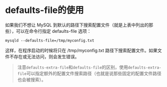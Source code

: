 # defaults-file的使用

如果我们不想让 MySQL 到默认的路径下搜索配置文件（就是上表中列出的那些），可以在命令行指定 defaults-file 选项：

```shell
mysqld --defaults-file=/tmp/myconfig.txt 
```

这样，在程序启动的时候将只在 /tmp/myconfig.txt 路径下搜索配置文件。如果文件不存在或无法访问，则会发生错误。 

> 注意`defaults-extra-file`和`defaults-file`的区别，使用`defaults-extra-file`可以指定额外的配置文件搜索路径（也就是说那些固定的配置文件路径也会被搜索）。